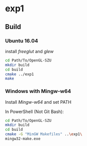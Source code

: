 # exp1

## Build

### Ubuntu 16.04

install *freeglut* and *glew* 

``` bash
cd Path/To/OpenGL-SZU
mkdir build
cd build
cmake ../exp1
make
```

### Windows with Mingw-w64

Install *Mingw-w64* and set PATH

In PowerShell (Not Git Bash):

``` bash
cd Path/To/OpenGL-SZU
mkdir build
cd build
cmake -G "MinGW Makefiles" ..\exp1\
mingw32-make.exe
```